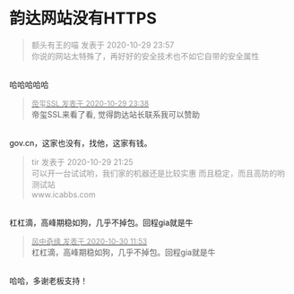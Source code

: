 # 韵达网站没有HTTPS


<div class="quote"><blockquote><font color="#999999">额头有王的喵 发表于 2020-10-29 23:57</font><br />
<font color="#999999">你说的网站太特殊了，再好好的安全技术也不如它自带的安全属性</font></blockquote></div><br />
哈哈哈哈哈

<div class="quote"><blockquote><font size="2"><a href="https://www.hostloc.com/forum.php?mod=redirect&amp;goto=findpost&amp;pid=9372754&amp;ptid=759982" target="_blank"><font color="#999999">帝玺SSL 发表于 2020-10-29 23:38</font></a></font><br />
帝玺SSL来看了看, 觉得韵达站长联系我可以赞助</blockquote></div><br />
gov.cn，这家也没有，找他，这家有钱。

<div class="quote"><blockquote><font color="#999999">tir 发表于 2020-10-29 21:25</font><br />
<font color="#999999">可以开一台试试哟，我们家的机器还是比较实惠 而且稳定，而且高防的哟<br />
测试站<br />
 www.icabbs.com <br />
</font></blockquote></div><br />
杠杠滴，高峰期稳如狗，几乎不掉包。回程gia就是牛

<div class="quote"><blockquote><font size="2"><a href="https://www.hostloc.com/forum.php?mod=redirect&amp;goto=findpost&amp;pid=9374446&amp;ptid=759982" target="_blank"><font color="#999999">风中奇缘 发表于 2020-10-30 11:53</font></a></font><br />
杠杠滴，高峰期稳如狗，几乎不掉包。回程gia就是牛</blockquote></div><br />
哈哈，多谢老板支持！
